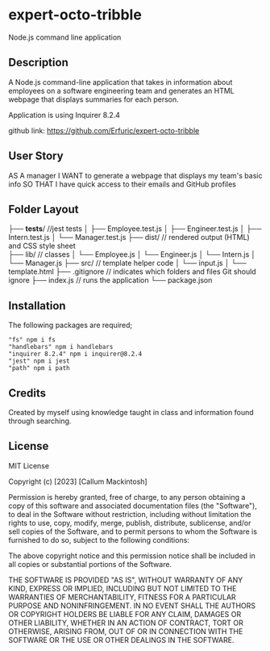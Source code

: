 # expert-octo-tribble
Node.js command line application

## Description

A Node.js command-line application that takes in information about employees on a software engineering team and generates an HTML webpage that displays summaries for each person.

Application is using Inquirer 8.2.4



github link: https://github.com/Erfuric/expert-octo-tribble

## User Story

AS A manager
I WANT to generate a webpage that displays my team's basic info
SO THAT I have quick access to their emails and GitHub profiles

## Folder Layout

├── __tests__/             //jest tests
│   ├── Employee.test.js
│   ├── Engineer.test.js
│   ├── Intern.test.js
│   └── Manager.test.js
├── dist/                  // rendered output (HTML) and CSS style sheet      
├── lib/                   // classes
│   └── Employee.js
│   └── Engineer.js
│   └── Intern.js
│   └── Manager.js
├── src/                   // template helper code 
│   └── input.js
│   └── template.html
├── .gitignore             // indicates which folders and files Git should ignore
├── index.js               // runs the application
└── package.json


## Installation

The following packages are required;

    "fs" npm i fs
    "handlebars" npm i handlebars
    "inquirer 8.2.4" npm i inquirer@8.2.4
    "jest" npm i jest
    "path" npm i path




## Credits

Created by myself using knowledge taught in class and information found through searching.



## License

MIT License

Copyright (c) [2023] [Callum Mackintosh]

Permission is hereby granted, free of charge, to any person obtaining a copy
of this software and associated documentation files (the "Software"), to deal
in the Software without restriction, including without limitation the rights
to use, copy, modify, merge, publish, distribute, sublicense, and/or sell
copies of the Software, and to permit persons to whom the Software is
furnished to do so, subject to the following conditions:

The above copyright notice and this permission notice shall be included in all
copies or substantial portions of the Software.

THE SOFTWARE IS PROVIDED "AS IS", WITHOUT WARRANTY OF ANY KIND, EXPRESS OR
IMPLIED, INCLUDING BUT NOT LIMITED TO THE WARRANTIES OF MERCHANTABILITY,
FITNESS FOR A PARTICULAR PURPOSE AND NONINFRINGEMENT. IN NO EVENT SHALL THE
AUTHORS OR COPYRIGHT HOLDERS BE LIABLE FOR ANY CLAIM, DAMAGES OR OTHER
LIABILITY, WHETHER IN AN ACTION OF CONTRACT, TORT OR OTHERWISE, ARISING FROM,
OUT OF OR IN CONNECTION WITH THE SOFTWARE OR THE USE OR OTHER DEALINGS IN THE
SOFTWARE.